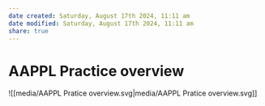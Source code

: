 ```yaml
---
date created: Saturday, August 17th 2024, 11:11 am
date modified: Saturday, August 17th 2024, 11:11 am
share: true
---
```


# AAPPL Practice overview

![[media/AAPPL Pratice overview.svg|media/AAPPL Pratice overview.svg]]
